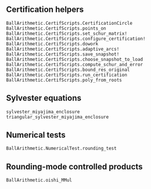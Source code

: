 ```@index
```

## Certification helpers

```@docs
BallArithmetic.CertifScripts.CertificationCircle
BallArithmetic.CertifScripts.points_on
BallArithmetic.CertifScripts.set_schur_matrix!
BallArithmetic.CertifScripts.configure_certification!
BallArithmetic.CertifScripts.dowork
BallArithmetic.CertifScripts.adaptive_arcs!
BallArithmetic.CertifScripts.save_snapshot!
BallArithmetic.CertifScripts.choose_snapshot_to_load
BallArithmetic.CertifScripts.compute_schur_and_error
BallArithmetic.CertifScripts.bound_res_original
BallArithmetic.CertifScripts.run_certification
BallArithmetic.CertifScripts.poly_from_roots
```

## Sylvester equations

```@docs
sylvester_miyajima_enclosure
triangular_sylvester_miyajima_enclosure
```

## Numerical tests

```@docs
BallArithmetic.NumericalTest.rounding_test
```

## Rounding-mode controlled products

```@docs
BallArithmetic.oishi_MMul
```
